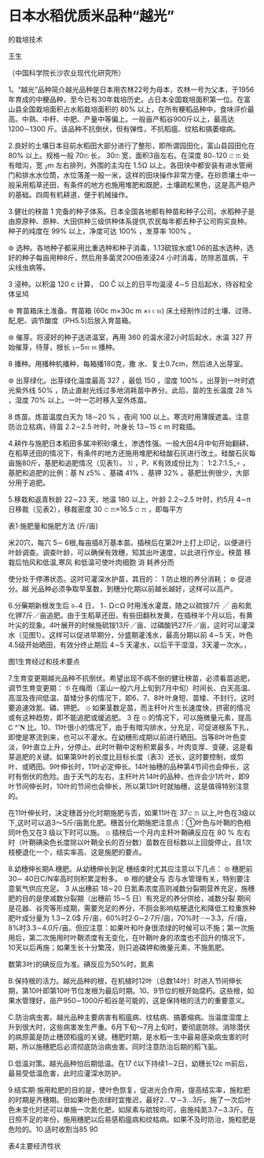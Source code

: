 # 日本水稻优质米品种“越光”

的栽培技术

王生

（中国科学院长沙农业现代化研究所）

1。“越光”品种简介越光品种是日本用农林22号为母本，农林一号为父本，于1956年育成的中粳品种，至今已有30年栽培历史。占日本全国栽培面积第一位。在富山县全国栽培面积占水稻栽培面积的 80% 以上，在所有粳稻品种中，食味评价最高。中熟、中秆、中肥、产量中等偏上。一般亩产稻谷900斤以上，最高达 1200∼1300 斤。该品种不抗倒伏，但有弹性，不抗稻瘟、纹枯和搞萎缩病。

2.良好的土壤日本目前水稻田大部分进行了整形，即所谓园田化，富山县园田化在 80% 以上。规格一般 70𝚖 长， 30𝚖 宽，面积3亩左右。在深度 80∼120 𝚌 𝚖 处有暗沟，宽 𝓏m 左右排列，外围的主沟在 1.5Ω 以上。各田块中都安装有进水管闸门和排水水位筒，水位落差一般一米，这样的田块操作非常方便。在砂质壤土中一般采用稻草还田，有条件的地方也施用堆肥和既肥，土壤疏松黑色，这是高产稳产的基础。四周有机耕道，便于机械操作。

3.健壮的秧苗 1 完备的种子体系。日本全国各地都有种苗和种子公司。水稻种子是由原原种、原种、大田供种三级供种体系提供,农民每年都去种子公司购买良种。种子的纯度在 99% 以上，净度可达 100% ，发芽率 100% 。

⊚ 选种。各地种子都采用比重选种和种子消毒，1.13硫铵水或1.06的盐水选种，选好的种子每亩用种8斤，然后用多菌灵200倍液浸24 小时消毒，防除恶苗病，干尖线虫病等。

3 浸种。以积温 120 c 计算， Ω0 Ĉ 以上的日平均温浸 4∼5 日后起水，待谷粒全体呈鸠

⊛ 育苗箱床土准备。育苗箱 (60c m×30c m  ×𝔰 𝔠 𝔪) 床土经制作过的土壤、过筛、配,肥、调节酸度（PH5.5)后放入育苗箱。

⊚ 催芽。将浸好的种子送进温室，再用 360 的温水浸2小时后起水，水温 327 开始催芽，待芽，根长 𝔷∼5𝔪 𝔪 播种。

8 播种。用播种机播种，每箱播180克，撒 水、复土0.7cm，然后进入出芽室。

⊚ 出芽绿化。出芽绿化温度最高 327 ，最低 150 ，湿度 100% 。出芽到一叶时遮光紫外线 50% ，防止直射光线过多地消耗苗中养分。此后，苗的生长温度 28 % ，湿度 70% 以上。一叶一芯时移入室外炼苗。

8 炼苗。炼苗温度白天为 18∼20 % ，夜间 100 以上。寒流时用薄膜遮盖。注意防治立枯病，待苗 2.2∼2.5 叶时，叶身长 13∼15 c m 时栽插。

4.耕作与施肥日本稻田多属冲积砂壤土，渗透性强。一般大田4月中旬开始翻耕，在稻草还田的情况下，有条件的地方还施用堆肥和硅酸石灰进行改土。硅酸石灰每亩施80斤，基肥和追肥情况（见表1）。 𝙽 ，P、K有效成份比为： 1:2.7:1.5_∘ ，基肥和追肥的比例：基 N z5% 、基磷 41% 、基钾 32% 。基肥比例很少，大部分用于追肥。

5.移栽和返青秋龄 22∼23 天，地温 180 以上，叶龄 2.2∼2.5 叶时，约5月 4∼π 日移裁（见表2），移裁密度 30 𝚌 𝚖×16.5 𝚌 𝚖 ，即每平方

表1·施肥量和施肥方法 (斤/亩)



米20穴，每穴 5∼ 6根,每亩插8万基本苗。插秧后在第2叶上打上印记，以便进行叶龄调查。调查叶龄，可以确保有效穗，知其出叶速度，以此进行作业。秧苗 移栽后怕风和低温,寒风 和低温可使叶肉细胞 消 耗养分而

使分处于停滞状态。这时可灌深水护苗，其目的： 1 防止根的养分消耗； ⊚ 促进分。越 光品种必须争取早茎数，到穗分化期以前越长越好，这样可以高产。



6.分藥期新根发生后 𝔡∼4 日， 1∼  Ω⊂Ω 时用浅水灌溉，随之以硫铵7斤 ╱ 亩和氮化钾7斤／亩追肥。由于生稻草还田，有些田翻秋发黄，在插秧半个月以后，有黄叶尖的现象。4叶展开的时候施硫铵13斤／亩、过磷酸钙27斤／亩，这时可以灌深水（见图1）。这样可以促进早期分，分盛期灌浅水，最高分期以前 4∼5 天，叶色4.5级开始晒田，有效分终止期后 4∼5 天灌水，以后干干湿湿，3天灌一次水。，


图1生育经过和技术要点

7.生育变更期越光品种不抗倒伏。希望出现不病不倒的健壮秧苗，必须看苗追肥，调节生育变更期： 𝔙 在梅雨（富山一般六月上旬到7月中旬）时间长、白天高温、高湿及夜间低温、苗矮分多的情况下，即6、7、8叶叶身短、苗矮、不封行。这时要追速效氮、磷、钾肥。 ⊚ 如果茎数足苗，而主秆叶片生长速度快，挤密的情况或有这种趋势，即不能追肥或缓追肥。 3 在 ⊚ 的情况下，可以施微量元素，提高 𝖢   ^'𝐍 比。10、11叶很小的情况下，由于有暗沟排水，分充足，可促进根系下扎，即使是寒流到来，也可以不灌水。在幼穗形成期以前进行晒田。当等8叶叶色变淡，9叶直立上升，分停止。此时叶鞘中淀粉积累最多，叶肉变厚、变硬，这是看芽追肥的关键。如果第9叶的长度比目标长度（表3）还长，这时要控制，或剪叶、或晒田。9叶伸长时，11叶必定伸长。14叶抽穗的品种第4节间也会伸长，这时有倒伏的危险。由于天气的左右，主秆叶片14叶的品种，也许会少1片叶，即9叶节间伸长时，10叶的节间也会伸长，所以第13叶时就抽穗，这是值得特别注意的。

在11叶伸长时，决定穗首分化时期施肥与否，如果11叶在 37𝚌 𝚖 以上,叶色在3级以下,这时可以追3～5斤/亩氮化肥。穗首分化期施肥注意点：①叶色与叶鞘的色相同叶色又在3 级以下时可以施。 ⊚ 插秧后一个月内主秆叶鞘碘反应在 80 % 左右时（叶鞘碘染色长度除以叶鞘全长的百分数）苗数在目标数以上回旋停止，且1次枝梗退化一个，结实率高、这是施肥的要点。

8.幼穗伸长期A.穗肥。从幼穗伸长到足 穗结束时尤其应注意以下几点： ⊝ 穗肥前 30∼ 40日C/N率高时则积累淀粉多。 ⊚ 根的健全与 否与水管理有关，特别要注意氧气供应充足。 3 从出穗前 18∼20 日氮素浓度高则减数分裂期营养充足，施穗肥的目的是使减数分裂期（出穗前 15∼5 日）有充足的养分供给，减数分裂 期间是花器、谷壳等形成期，需要充足的养分，不厕会影响枯梗退化和降低工粒重旅种肥叶成分量为 1.3∼2.0$ 斤/亩，60%时2·0∼2·7斤/亩，70%时···∼3.3，斤/亩，8%时3.3∼4.0斤/亩。但应注意：如果叶和叶身很浓绿的时候可以不施；第一次施用后，第二次施用时叶鞘浓度有无变化，在叶鞘叶身的浓度也不回升的情况下，10天以后再施；如果生长十分繁茂，则只追磷钾和微量元素，不施氮肥。


数第3叶)的碘反应为准。碘反应为50%时，氮素

B.保持根的活力。越光品种的根，在机植时12叶（总数14叶）时进入节间伸长期，第10叶即第10叶节位发根为最后时期。10、9节位的根开始腐朽。这些根，如果水管理好，亩产950∼1000斤稻谷是可能的，这是保持根的活力的重要意义。

C.防治病虫害。越光品种主要病害有稻瘟病、纹枯病、搞萎缩病。当温度湿度上升到很大时，这些病害发生严重。6月下旬～7月上旬时，要彻底防除。消除潜伏的病原菌是防止穗颈稻瘟的关键。穗肥时期，是水稻一生中最易感染病虫害的时期，所以施穗肥后必须彻底防治病虫害。同时注意防治后期的稻飞虱。

D.低温对策。越光品种怕后期低温。在17 ĉ以下持续1∼2日，幼穗长12c m前后，最易受低温危害，此时应灌深水防护。

9.结实期·施用粒肥的目的是，使叶色恢复，促进光合作用，提高结实率，施粒肥的时期是齐穗期。但如果叶色浓绿时宜推迟，最好2…∇∼3…3斤。施了一次后叶色未变化时还可以单施一次氮化肥，如尿素与硫铵均可，亩施纯氮3.7∼3.3斤。在日照不足的年份，施用穗肥以后易感稻瘟病和纹枯病。如果不及时防治，施粒肥是危险的。10.适时收割当85 9̃0

表4主要经济性状


